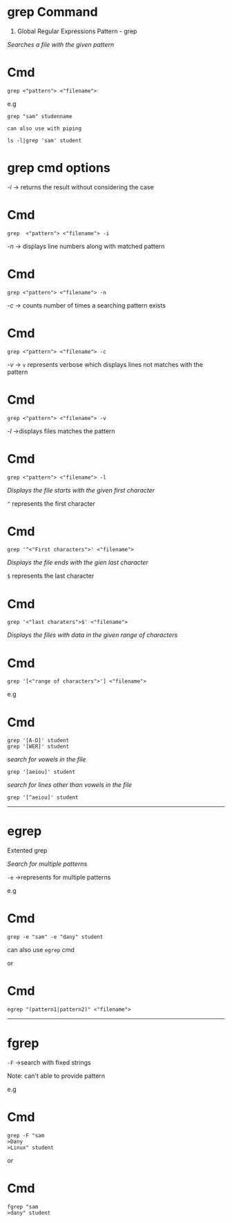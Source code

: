# grep Command
1. Global Regular Expressions Pattern - grep

_Searches a file with the given pattern_

# Cmd
```
grep <"pattern"> <"filename">
```
e.g
```
grep "sam" studenname

can also use with piping

ls -l|grep 'sam' student
```
# grep cmd options

_-i_ -> returns the result without considering the case

# Cmd
```
grep  <"pattern"> <"filename"> -i
```
_-n_ -> displays line numbers along with matched pattern

# Cmd
```
grep <"pattern"> <"filename"> -n
```
_-c_ -> counts number of times a searching pattern exists

# Cmd
```
grep <"pattern"> <"filename"> -c
```
_-v_ -> `v` represents verbose which displays lines not matches with the pattern

# Cmd
```
grep <"pattern"> <"filename"> -v
```
_-l_ ->displays files matches the pattern

# Cmd
```
grep <"pattern"> <"filename"> -l
```
_Displays the file starts with the given first character_

`^` represents the first character

# Cmd
```
grep '^<"First characters">' <"filename">
```
_Displays the file ends with the gien last character_

`$` represents the last character

# Cmd
```
grep '<"last charaters">$' <"filename">
```
_Displays the files with data in the given range of characters_

# Cmd
```
grep '[<"range of characters">'] <"filename">
```
e.g

# Cmd
```
grep '[A-D]' student
grep '[WER]' student
```
_search for vowels in the file_
```
grep '[aeiou]' student
```
_search for lines other than vowels in the file_
```
grep '[^aeiou]' student
```
--------------
# egrep 
Extented grep

_Search for multiple patterns_

`-e` ->represents for multiple patterns

e.g
# Cmd
```
grep -e "sam" -e "dany" student
```
can also use `egrep` cmd

or

# Cmd
```
egrep "(pattern1|pattern2)" <"filename">
```
-----------
# fgrep

`-F` ->search with fixed strings

Note: can't able to provide pattern

e.g

# Cmd
```
grep -F "sam
>Dany
>Linux" student 
```
or

# Cmd
```
fgrep "sam
>dany" student
```





